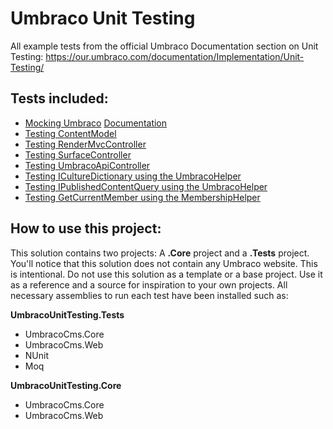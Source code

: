 # Umbraco Unit Testing
All example tests from the official Umbraco Documentation section on Unit Testing: https://our.umbraco.com/documentation/Implementation/Unit-Testing/

## Tests included:
- [Mocking Umbraco](UmbracoUnitTesting.Tests/Shared/UmbracoBaseTest.cs)
  [Documentation](http://)
- [Testing ContentModel](UmbracoUnitTesting.Tests/ContentModel/ContentModelTests.cs)
- [Testing RenderMvcController](UmbracoUnitTesting.Tests/RenderMvcController/RenderMvcControllerTests.cs)
- [Testing SurfaceController](UmbracoUnitTesting.Tests/SurfaceController/SurfaceControllerTests.cs)
- [Testing UmbracoApiController](UmbracoUnitTesting.Tests/UmbracoApiController/UmbracoApiControllerTests.cs)
- [Testing ICultureDictionary using the UmbracoHelper](UmbracoUnitTesting.Tests/UmbracoHelper/CultureDictionaryTests.cs)
- [Testing IPublishedContentQuery using the UmbracoHelper](UmbracoUnitTesting.Tests/UmbracoHelper/PublishedContentQueryTests.cs)
- [Testing GetCurrentMember using the MembershipHelper](UmbracoUnitTesting.Tests/MembershipHelper/MembershipHelperTests.cs)

## How to use this project:
This solution contains two projects: A **.Core** project and a **.Tests** project. You'll notice that this solution does not contain any Umbraco website.
This is intentional. Do not use this solution as a template or a base project. Use it as a reference and a source for inspiration to your own projects.
All necessary assemblies to run each test have been installed such as:

**UmbracoUnitTesting.Tests**
- UmbracoCms.Core
- UmbracoCms.Web
- NUnit
- Moq

**UmbracoUnitTesting.Core**
- UmbracoCms.Core
- UmbracoCms.Web
